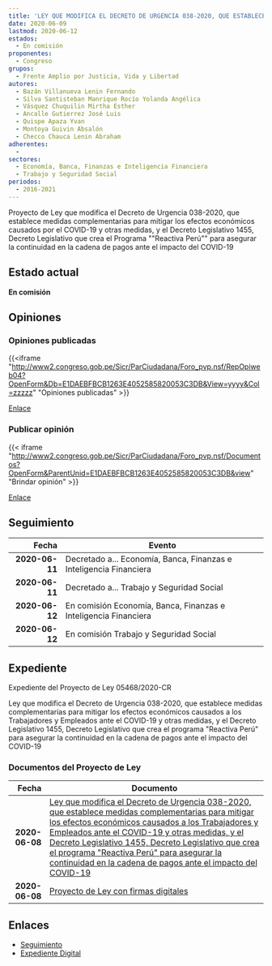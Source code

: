 ```yaml
---
title: 'LEY QUE MODIFICA EL DECRETO DE URGENCIA 038-2020, QUE ESTABLECE MEDIDAS COMPLEMENTARIAS PARA MITIGAR LOS EFECTOS ECONÓMICOS CAUSADOS A LOS TRABAJADORES Y EMPLEADORES ANTE EL COVID-19 Y OTRAS MEDIDAS, Y EL DECRETO LEGISLATIVO 1455, DECRETO LEGISLATIVO QUE CREA EL PROGRAMA "REACTIVA PERÚ" PARA ASEGURAR LA CONTIUIDAD EN LA CADENA DE PAGOS ANTE EL IMPACTO DEL COVID-19'
date: 2020-06-09
lastmod: 2020-06-12
estados: 
  - En comisión
proponentes: 
  - Congreso
grupos: 
  - Frente Amplio por Justicia, Vida y Libertad
autores: 
  - Bazán Villanueva Lenin Fernando
  - Silva Santisteban Manrique Rocío Yolanda Angélica
  - Vásquez Chuquilin Mirtha Esther
  - Ancalle Gutierrez José Luis
  - Quispe Apaza Yvan
  - Montoya Guivin Absalón
  - Checco Chauca Lenin Abraham
adherentes: 
  - 
sectores: 
  - Economía, Banca, Finanzas e Inteligencia Financiera
  - Trabajo y Seguridad Social
periodos: 
  - 2016-2021
---
```


Proyecto de Ley que modifica el Decreto de Urgencia 038-2020, que establece medidas complementarias para mitigar los efectos económicos causados por el COVID-19 y otras medidas, y el Decreto Legislativo 1455, Decreto Legislativo que crea el Programa ""Reactiva Perú"" para asegurar la continuidad en la cadena de pagos ante el impacto del COVID-19


## Estado actual

**En comisión**

## Opiniones

### Opiniones publicadas

{{<iframe "http://www2.congreso.gob.pe/Sicr/ParCiudadana/Foro_pvp.nsf/RepOpiweb04?OpenForm&Db=E1DAEBFBCB1263E4052585820053C3DB&View=yyyy&Col=zzzzz" "Opiniones publicadas" >}}

[Enlace](http://www2.congreso.gob.pe/Sicr/ParCiudadana/Foro_pvp.nsf/RepOpiweb04?OpenForm&Db=E1DAEBFBCB1263E4052585820053C3DB&View=yyyy&Col=zzzzz)
### Publicar opinión

{{< iframe "http://www2.congreso.gob.pe/Sicr/ParCiudadana/Foro_pvp.nsf/Documentos?OpenForm&ParentUnid=E1DAEBFBCB1263E4052585820053C3DB&view" "Brindar opinión" >}}

[Enlace](http://www2.congreso.gob.pe/Sicr/ParCiudadana/Foro_pvp.nsf/Documentos?OpenForm&ParentUnid=E1DAEBFBCB1263E4052585820053C3DB&view)

## Seguimiento

| Fecha | Evento |
|------:|--------|
| **2020-06-11** | Decretado a... Economía, Banca, Finanzas e Inteligencia Financiera|
| **2020-06-11** | Decretado a... Trabajo y Seguridad Social|
| **2020-06-12** | En comisión Economía, Banca, Finanzas e Inteligencia Financiera|
| **2020-06-12** | En comisión Trabajo y Seguridad Social|


## Expediente

Expediente del Proyecto de Ley 05468/2020-CR

Ley que modifica el Decreto de Urgencia 038-2020, que establece medidas complementarias para mitigar los efectos económicos causados a los Trabajadores y Empleados ante el COVID-19 y otras medidas, y el Decreto Legislativo 1455, Decreto Legislativo que crea el programa "Reactiva Perú" para asegurar la continuidad en la cadena de pagos ante el impacto del COVID-19


### Documentos del Proyecto de Ley

| Fecha | Documento |
|------:|--------|
| **2020-06-08** | [Ley que modifica el Decreto de Urgencia 038-2020, que establece medidas complementarias para mitigar los efectos económicos causados a los Trabajadores y Empleados ante el COVID-19 y otras medidas, y el Decreto Legislativo 1455, Decreto Legislativo que crea el programa "Reactiva Perú" para asegurar la continuidad en la cadena de pagos ante el impacto del COVID-19](http://www.leyes.congreso.gob.pe/Documentos/2016_2021/Proyectos_de_Ley_y_de_Resoluciones_Legislativas/PL05468-20200609.pdf) |
| **2020-06-08** | [Proyecto de Ley con firmas digitales](http://www.leyes.congreso.gob.pe/Documentos/2016_2021/Proyectos_de_Ley_y_de_Resoluciones_Legislativas/Proyectos_Firmas_digitales/PL05468.pdf) |

## Enlaces 

- [Seguimiento](http://www2.congreso.gob.pe/Sicr/TraDocEstProc/CLProLey2016.nsf/f7fff46988ca05b1052578e100829cc7/6f3a1f60dfe2306f05258582005b577c?OpenDocument)
- [Expediente Digital](http://www2.congreso.gob.pe/Sicr/TraDocEstProc/CLProLey2016.nsf/f7fff46988ca05b1052578e100829cc7/6f3a1f60dfe2306f05258582005b577c?OpenDocument&Click=05257FB7005EB655.eb71d0cf91d8294e05256cdf006b5706/$Body/0.1C6C)
